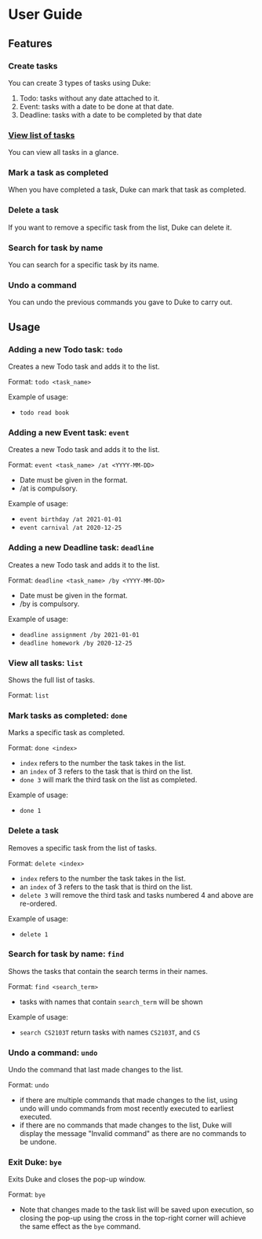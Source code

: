 # User Guide

## Features 

### Create tasks

You can create 3 types of tasks using Duke:
1. Todo: tasks without any date attached to it.
2. Event: tasks with a date to be done at that date.
3. Deadline: tasks with a date to be completed by that date

### [View list of tasks](#view-all-tasks-list)

You can view all tasks in a glance.

### Mark a task as completed

When you have completed a task, Duke can mark that task as completed.

### Delete a task

If you want to remove a specific task from the list, Duke can delete it.


### Search for task by name

You can search for a specific task by its name.

### Undo a command

You can undo the previous commands you gave to Duke to carry out.

## Usage

### Adding a new Todo task: `todo`

Creates a new Todo task and adds it to the list.

Format: `todo <task_name>`

Example of usage: 
* `todo read book`

### Adding a new Event task: `event`

Creates a new Todo task and adds it to the list.

Format: `event <task_name> /at <YYYY-MM-DD>`
* Date must be given in the <YYYY-MM-DD> format.
* /at is compulsory.

Example of usage:
* `event birthday /at 2021-01-01`
* `event carnival /at 2020-12-25`

### Adding a new Deadline task: `deadline`

Creates a new Todo task and adds it to the list.

Format: `deadline <task_name> /by <YYYY-MM-DD>`
* Date must be given in the <YYYY-MM-DD> format.
* /by is compulsory.

Example of usage:
* `deadline assignment /by 2021-01-01`
* `deadline homework /by 2020-12-25`

### View all tasks: `list`

Shows the full list of tasks.

Format: `list`

### Mark tasks as completed: `done`

Marks a specific task as completed.

Format: `done <index>`
* `index` refers to the number the task takes in the list.
* an `index` of 3 refers to the task that is third on the list.
* `done 3` will mark the third task on the list as completed. 

Example of usage:
* `done 1`

### Delete a task

Removes a specific task from the list of tasks.

Format: `delete <index>`
* `index` refers to the number the task takes in the list.
* an `index` of 3 refers to the task that is third on the list.
* `delete 3` will remove the third task and tasks numbered 4 and above are re-ordered.

Example of usage:
* `delete 1`

### Search for task by name: `find`

Shows the tasks that contain the search terms in their names.

Format: `find <search_term>`
* tasks with names that contain `search_term` will be shown

Example of usage:
* `search CS2103T` return tasks with names `CS2103T`, and `CS`

### Undo a command: `undo`

Undo the command that last made changes to the list.

Format: `undo`
* if there are multiple commands that made changes to the list, using undo will undo commands from most recently
executed to earliest executed.
* if there are no commands that made changes to the list, Duke will display the message "Invalid command" as there are 
no commands to be undone.
  
### Exit Duke: `bye`

Exits Duke and closes the pop-up window. 

Format: `bye`
* Note that changes made to the task list will be saved upon execution, so closing the pop-up using the cross in the
top-right corner will achieve the same effect as the `bye` command.
